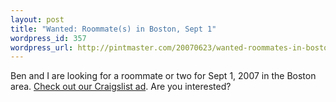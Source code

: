```yaml
--- 
layout: post
title: "Wanted: Roommate(s) in Boston, Sept 1"
wordpress_id: 357
wordpress_url: http://pintmaster.com/20070623/wanted-roommates-in-boston-sept-1/
---
```

<p>Ben and I are looking for a roommate or two for Sept 1, 2007 in the Boston area. <a href="http://boston.craigslist.org/gbs/sha/358115502.html">Check out our Craigslist ad</a>. Are you interested?</p>
